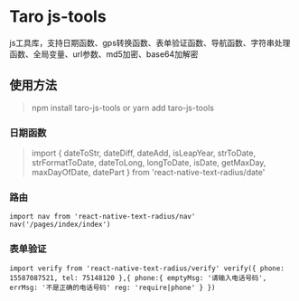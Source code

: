 # Taro js-tools
js工具库，支持日期函数、gps转换函数、表单验证函数、导航函数、字符串处理函数、全局变量、url参数、md5加密、base64加解密

## 使用方法
> npm install taro-js-tools
> or
> yarn add taro-js-tools

### 日期函数
> import { 
>   dateToStr,
>   dateDiff,
>   dateAdd,
>   isLeapYear,
>   strToDate,
>   strFormatToDate,
>   dateToLong,
>   longToDate,
>   isDate,
>   getMaxDay,
>   maxDayOfDate,
>   datePart
> } from 'react-native-text-radius/date'
### 路由
`
import nav from 'react-native-text-radius/nav'
nav('/pages/index/index')
`
### 表单验证
`
import verify from 'react-native-text-radius/verify'
verify({
  phone: 15587087521,
  tel: 75148120
},{
  phone:{
    emptyMsg: '请输入电话号码',
    errMsg: '不是正确的电话号码'
    reg: 'require|phone'
  }
})
`
